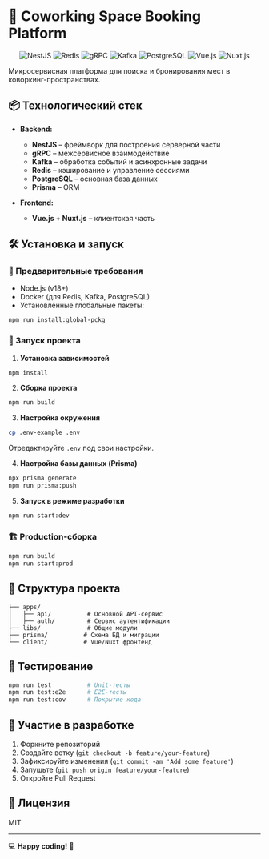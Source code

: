 # 🚀 Coworking Space Booking Platform  

<div align="center">
  <img src="https://img.shields.io/badge/NestJS-E0234E?style=for-the-badge&logo=nestjs&logoColor=white" alt="NestJS">
  <img src="https://img.shields.io/badge/Redis-DC382D?style=for-the-badge&logo=redis&logoColor=white" alt="Redis">
  <img src="https://img.shields.io/badge/gRPC-4285F4?style=for-the-badge&logo=google&logoColor=white" alt="gRPC">
  <img src="https://img.shields.io/badge/Kafka-231F20?style=for-the-badge&logo=apache-kafka&logoColor=white" alt="Kafka">
  <img src="https://img.shields.io/badge/PostgreSQL-4169E1?style=for-the-badge&logo=postgresql&logoColor=white" alt="PostgreSQL">
  <img src="https://img.shields.io/badge/Vue.js-4FC08D?style=for-the-badge&logo=vue.js&logoColor=white" alt="Vue.js">
  <img src="https://img.shields.io/badge/Nuxt.js-00DC82?style=for-the-badge&logo=nuxt.js&logoColor=white" alt="Nuxt.js">
</div>  

Микросервисная платформа для поиска и бронирования мест в коворкинг-пространствах.  

## 📦 Технологический стек  
- **Backend:**  
  - **NestJS** – фреймворк для построения серверной части  
  - **gRPC** – межсервисное взаимодействие  
  - **Kafka** – обработка событий и асинхронные задачи  
  - **Redis** – кэширование и управление сессиями  
  - **PostgreSQL** – основная база данных  
  - **Prisma** – ORM  

- **Frontend:**  
  - **Vue.js + Nuxt.js** – клиентская часть  

## 🛠 Установка и запуск  

### 🔧 Предварительные требования  
- Node.js (v18+)  
- Docker (для Redis, Kafka, PostgreSQL)  
- Установленные глобальные пакеты:  

```bash
npm run install:global-pckg
```

### 🚀 Запуск проекта  

1. **Установка зависимостей**  
```bash
npm install
```

2. **Сборка проекта**  
```bash
npm run build
```

3. **Настройка окружения**  
```bash
cp .env-example .env
```
Отредактируйте `.env` под свои настройки.  

4. **Настройка базы данных (Prisma)**  
```bash
npx prisma generate
npm run prisma:push
```

5. **Запуск в режиме разработки**  
```bash
npm run start:dev
```

### 🏗 Production-сборка  
```bash
npm run build
npm run start:prod
```

## 📂 Структура проекта  
```  
├── apps/  
│   ├── api/          # Основной API-сервис  
│   ├── auth/         # Сервис аутентификации  
├── libs/             # Общие модули  
├── prisma/          # Схема БД и миграции  
└── client/          # Vue/Nuxt фронтенд  
```  

## 🧪 Тестирование  
```bash
npm run test          # Unit-тесты  
npm run test:e2e      # E2E-тесты  
npm run test:cov      # Покрытие кода  
```  

## 🤝 Участие в разработке  
1. Форкните репозиторий  
2. Создайте ветку (`git checkout -b feature/your-feature`)  
3. Зафиксируйте изменения (`git commit -am 'Add some feature'`)  
4. Запушьте (`git push origin feature/your-feature`)  
5. Откройте Pull Request  

## 📄 Лицензия  
MIT  

---  
💻 **Happy coding!** 🚀

